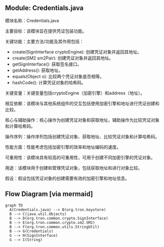 ## Module: Credentials.java
模块名称：Credentials.java

主要目标：该模块旨在提供凭证包装功能。

关键功能：主要方法/功能及其作用包括：
- create(SignInterface cryptoEngine): 创建凭证对象并返回其地址。
- create(SM2 sm2Pair): 创建凭证对象并返回其地址。
- getSignInterface(): 获取签名接口。
- getAddress(): 获取地址。
- equals(Object o): 比较两个凭证对象是否相等。
- hashCode(): 计算凭证对象的哈希码。

关键变量：关键变量包括cryptoEngine（加密引擎）和address（地址）。

相互依赖：该模块与其他系统组件的交互包括使用加密引擎和地址进行凭证创建和比较。

核心与辅助操作：核心操作为创建凭证对象和获取地址，辅助操作为比较凭证对象和计算哈希码。

操作序列：操作序列包括创建凭证对象、获取地址、比较凭证对象和计算哈希码。

性能方面：性能考虑包括加密引擎的效率和地址编码的速度。

可重用性：该模块具有较高的可重用性，可用于创建不同加密引擎的凭证对象。

用途：该模块用于创建和管理凭证对象，包括获取地址和进行对象比较。

假设：假设包括凭证对象的创建需要有效的加密引擎和地址信息。
## Flow Diagram [via mermaid]
```mermaid
graph TD
  A(Credentials.java) --> B(org.tron.keystore)
  B --> C(java.util.Objects)
  B --> D(org.tron.common.crypto.SignInterface)
  B --> E(org.tron.common.crypto.sm2.SM2)
  B --> F(org.tron.common.utils.StringUtil)
  B --> G(Credentials)
  G --> H(SignInterface)
  G --> I(String)
```
